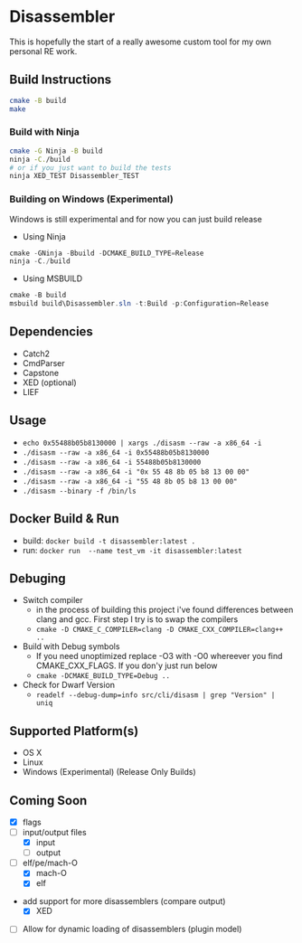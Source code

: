# Disassembler

This is hopefully the start of a really awesome custom tool for my own personal RE work.

## Build Instructions
```bash
cmake -B build
make
```
### Build with Ninja
```bash
cmake -G Ninja -B build
ninja -C./build
# or if you just want to build the tests
ninja XED_TEST Disassembler_TEST
```
### Building on Windows (Experimental)
Windows is still experimental and for now you can just build release
- Using Ninja
```powershell
cmake -GNinja -Bbuild -DCMAKE_BUILD_TYPE=Release
ninja -C./build
```
- Using MSBUILD
```powershell
cmake -B build
msbuild build\Disassembler.sln -t:Build -p:Configuration=Release
```

## Dependencies 
- Catch2
- CmdParser
- Capstone
- XED (optional)
- LIEF

## Usage
- `echo 0x55488b05b8130000 | xargs ./disasm --raw -a x86_64 -i`
- `./disasm --raw -a x86_64 -i 0x55488b05b8130000`
- `./disasm --raw -a x86_64 -i 55488b05b8130000`
- `./disasm --raw -a x86_64 -i "0x 55 48 8b 05 b8 13 00 00"`
- `./disasm --raw -a x86_64 -i "55 48 8b 05 b8 13 00 00"`
- `./disasm --binary -f /bin/ls`

## Docker Build & Run
- build: `docker build -t disassembler:latest .`
- run: `docker run  --name test_vm -it disassembler:latest`


## Debuging 
- Switch compiler
    - in the process of building this project i've found differences between clang and gcc. First step I try is to swap the compilers
    - `cmake -D CMAKE_C_COMPILER=clang -D CMAKE_CXX_COMPILER=clang++ ..`
- Build with Debug symbols
    - If you need unoptimized replace -O3 with -O0 whereever you find CMAKE_CXX_FLAGS. If you don'y just run below
    - `cmake -DCMAKE_BUILD_TYPE=Debug ..`
- Check for Dwarf Version
    - `readelf --debug-dump=info src/cli/disasm | grep "Version" | uniq`

## Supported Platform(s)
- OS X
- Linux
- Windows (Experimental) (Release Only Builds)

## Coming Soon
- [x] flags
- [ ] input/output files
    - [x] input
    - [ ] output
- [ ] elf/pe/mach-O
    - [x] mach-O
    - [x] elf
- add support for more disassemblers (compare output)
    - [x] XED
- [ ] Allow for dynamic loading of disassemblers (plugin model)